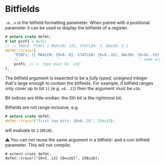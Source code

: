 # Bitfields

`:m..n` is the bitfield formatting parameter.
When paired with a positional parameter it can be used to display the bitfields of a register.

``` rust
# extern crate defmt;
# let pcnf1 = 0u32;
// -> TRACE: PCNF1 { MAXLEN: 125, STATLEN: 3, BALEN: 2 }
defmt::trace!(
    "PCNF1: {{ MAXLEN: {0=0..8}, STATLEN: {0=8..16}, BALEN: {0=16..19} }}",
    //                  ^                  ^                 ^ same argument
    pcnf1, // <- type must be `u32`
);
```

The bitfield argument is expected to be a *fully typed, unsigned* integer that's large enough to contain the bitfields.
For example, if bitfield ranges only cover up to bit `11` (e.g. `=8..12`) then the argument must be `u16`.

Bit indices are little-endian: the 0th bit is the rightmost bit.

Bitfields are not range inclusive, e.g.
``` rust
# extern crate defmt;
defmt::trace!("first two bits: {0=0..3}", 254u32);
```
will evaluate to `2` (`0b10`).

⚠️ You can not reuse the same argument in a bitfield- and a non bitfield parameter. This will not compile:
``` rust,compile_fail
# extern crate defmt;
defmt::trace!("{0=5..13} {0=u16}", 256u16);
```
